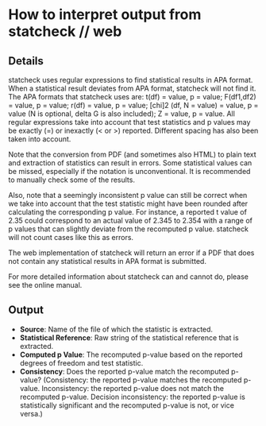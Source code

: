 # How to interpret output from statcheck // web
## Details

statcheck uses regular expressions to find statistical results in APA format. When a statistical result deviates from APA format, statcheck will not find it. The APA formats that statcheck uses are: t(df) = value, p = value; F(df1,df2) = value, p = value; r(df) = value, p = value; [chi]2 (df, N = value) = value, p = value (N is optional, delta G is also included); Z = value, p = value. All regular expressions take into account that test statistics and p values may be exactly (=) or inexactly (< or >) reported. Different spacing has also been taken into account.

Note that the conversion from PDF (and sometimes also HTML) to plain text and extraction of statistics can result in errors. Some statistical values can be missed, especially if the notation is unconventional. It is recommended to manually check some of the results.

Also, note that a seemingly inconsistent p value can still be correct when we take into account that the test statistic might have been rounded after calculating the corresponding p value. For instance, a reported t value of 2.35 could correspond to an actual value of 2.345 to 2.354 with a range of p values that can slightly deviate from the recomputed p value. statcheck will not count cases like this as errors.

The web implementation of statcheck will return an error if a PDF that does not contain any statistical results in APA format is submitted.

For more detailed information about statcheck can and cannot do, please see the online manual.

## Output

- **Source**: Name of the file of which the statistic is extracted.
- **Statistical Reference**:	Raw string of the statistical reference that is extracted.
- **Computed p Value**: The recomputed p-value based on the reported degrees of freedom and test statistic.
- **Consistency**: Does the reported p-value match the recomputed p-value? (Consistency: the reported p-value matches the recomputed p-value. Inconsistency: the reported p-value does not match the recomputed p-value. Decision inconsistency: the reported p-value is statistically significant and the recomputed p-value is not, or vice versa.)